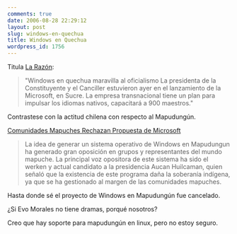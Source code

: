 ```yaml
---
comments: true
date: 2006-08-28 22:29:12
layout: post
slug: windows-en-quechua
title: Windows en Quechua
wordpress_id: 1756
---
```


Titula [La Razón](http://replay.web.archive.org/20071016211622/http://www.la-razon.com/versiones/20060826_005645/nota_250_324673.htm):


> "Windows en quechua maravilla al oficialismo La presidenta de la Constituyente y el Canciller estuvieron ayer en el lanzamiento de la Microsoft, en Sucre. La empresa transnacional tiene un plan para impulsar los idiomas nativos, capacitará a 900 maestros."

Contrastese con la actitud chilena con respecto al Mapudungún.

[Comunidades Mapuches Rechazan Propuesta de Microsoft](http://replay.web.archive.org/20071016211622/http://revista.serindigena.cl/props/public_html/?module=displaystory&story_id=767&format=html)


> La idea de generar un sistema operativo de Windows en Mapudungun ha generado gran oposición en grupos y representantes del mundo mapuche. La principal voz opositora de este sistema ha sido el werken y actual candidato a la presidencia Aucan Huilcaman, quien señaló que la existencia de este programa daña la soberanía indígena, ya que se ha gestionado al margen de las comunidades mapuches.


Hasta donde sé el proyecto de Windows en Mapudungún fue cancelado.

¿Si Evo Morales no tiene dramas, porqué nosotros?

Creo que hay soporte para mapudungún en linux, pero no estoy seguro.


